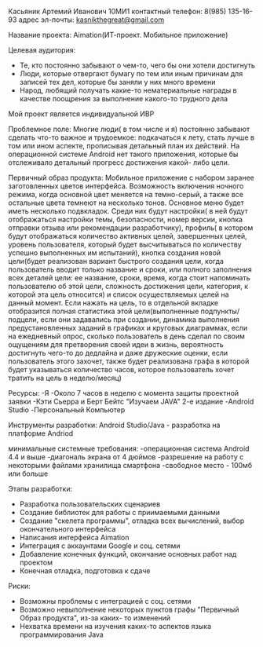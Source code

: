 Касьяник Артемий Иванович 
10МИ1
контактный телефон: 8(985) 135-16-93
адрес эл-почты: kasnikthegreat@gmail.com

Название проекта: Aimation(ИТ-проект. Мобильное приложение)

Целевая аудитория:
- Те, кто постоянно забывают о чем-то, чего бы они хотели достигнуть
- Люди, которые отвергают бумагу по тем или иным причинам для записей тех дел, которые бы заняли у них много времени 
- Народ, любящий получать какие-то нематериальные награды в качестве поощрения за выполнение какого-то трудного дела

Мой проект является индивидуальной ИВР

Проблемное поле:
Многие люди( в том числе и я) постоянно забывают сделать что-то важное и трудоемкое: подкачаться к лету, стать лучше в том или ином аспекте, прописывая детальный план их действий. На операционной системе Android нет такого приложения, которые бы отслеживало детальный прогресс достижения какой- либо цели.

Первичный образ продукта:
Мобильное приложение с набором заранее заготовленных цветов интерфейса. Возможность включения ночного режима, когда основной цвет меняется на темно-серый, а также все остальные цвета темнеют на несколько тонов. Основное меню будет иметь несколько подвкладок. Среди них будут настройки( в ней будут отображаться настройки темы, безопасности, номер версии, кнопка отправки отзыва или рекомендации разработчику), профиль( в котором будут отображаться количество активных целей, завершенных целей, уровень пользователя, который будет высчитываться по количеству успешно выполненных им испытаний), кнопка создания новой цели(будет реализован вариант быстрого создания цели, когда пользователь вводит только название и сроки, или полного заполнения всех деталей цели: ее название, сроки, время, когда стоит напоминать пользователю об этой цели, сложность достижения цели, категория, к которой эта цель относится) и список осуществляемых целей на данный момент. Если нажать на цель, то в отдельной вкладке отобразится полная статистика этой цели(выполненные подпункты/подцели, если они задавались при создании, динамика выполнения предустановленных заданий в графиках и круговых диаграммах, если на ежедневный опрос, сколько пользователь в день сделал по своим ощущениям для претворения своей идеи в жизнь, вероятность достигнуть чего-то до дедлайна и даже дружеские оценки, если пользователь этого захочет, также будет реализована графа в которой будет указываться количество часов, которое пользователь хочет тратить на цель в неделю/месяц)

Ресурсы:
-Я
-Около 7 часов в неделю с момента защиты проектной заявки
-Кэти Сьерра и Берт Бейтс "Изучаем JAVA" 2-e издание
-Android Studio
-Персональный Компьютер

Инструменты разработки:
Android Studio/Java - разработка на платформе Andriod


минимальные системные требования:
-операционная система Android 4.4 и выше
-диагональ экрана от 4 дюймов
-разрешение на работу с некоторыми файлами хранилища смартфона
-свободное место - 100мб или больше

Этапы разработки:
* Разработка пользовательских сценариев
* Создание библиотек для работы с приимаемыми данными
* Создание "скелета программы", отладка всех вычислений, выбор окончательного интерфейса
* Написания интерфейса Aimation 
* Интеграция с аккаунтами Google и соц. сетями
* Добавление конечных функций, окончание основных работ над проектом
* Конечная отладка, подготовка к сдаче

Риски:
- Возможны проблемы с интеграцией с соц. сетями
- Возможно невыполнение некоторых пунктов графы "Первичный Образ продукта", из-за каких- то изменений
- Нехватка времени на изучения каких-то аспектов языка программирования Java

